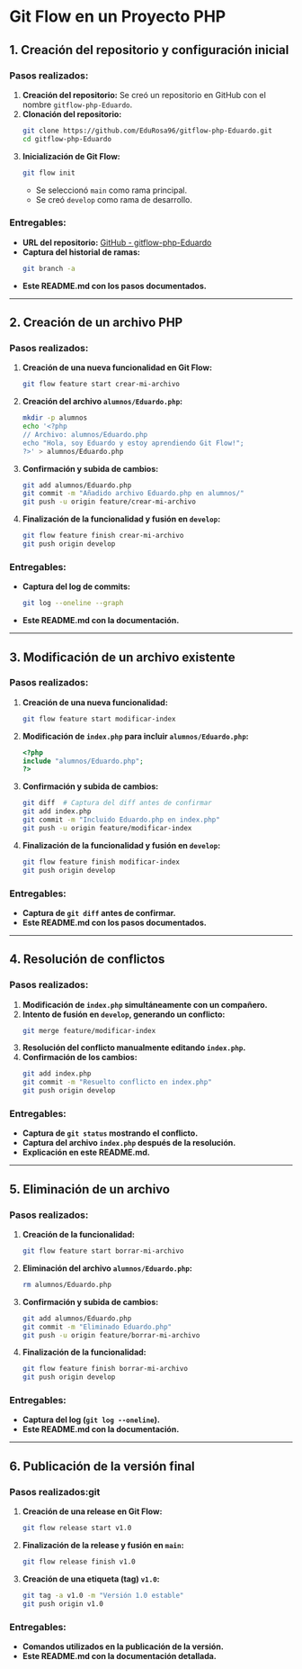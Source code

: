# Git Flow en un Proyecto PHP

## 1. Creación del repositorio y configuración inicial

### Pasos realizados:

1. **Creación del repositorio:** Se creó un repositorio en GitHub con el nombre `gitflow-php-Eduardo`.
2. **Clonación del repositorio:**
   ```sh
   git clone https://github.com/EduRosa96/gitflow-php-Eduardo.git
   cd gitflow-php-Eduardo
   ```
3. **Inicialización de Git Flow:**
   ```sh
   git flow init
   ```
   - Se seleccionó `main` como rama principal.
   - Se creó `develop` como rama de desarrollo.

### Entregables:

- **URL del repositorio:** [GitHub - gitflow-php-Eduardo](https://github.com/EduRosa96/gitflow-php-Eduardo)
- **Captura del historial de ramas:**
  ```sh
  git branch -a
  ```
- **Este README.md con los pasos documentados.**

---

## 2. Creación de un archivo PHP

### Pasos realizados:

1. **Creación de una nueva funcionalidad en Git Flow:**
   ```sh
   git flow feature start crear-mi-archivo
   ```
2. **Creación del archivo ****`alumnos/Eduardo.php`****:**
   ```sh
   mkdir -p alumnos
   echo '<?php
   // Archivo: alumnos/Eduardo.php
   echo "Hola, soy Eduardo y estoy aprendiendo Git Flow!";
   ?>' > alumnos/Eduardo.php
   ```
3. **Confirmación y subida de cambios:**
   ```sh
   git add alumnos/Eduardo.php
   git commit -m "Añadido archivo Eduardo.php en alumnos/"
   git push -u origin feature/crear-mi-archivo
   ```
4. **Finalización de la funcionalidad y fusión en ****`develop`****:**
   ```sh
   git flow feature finish crear-mi-archivo
   git push origin develop
   ```

### Entregables:

- **Captura del log de commits:**
  ```sh
  git log --oneline --graph
  ```
- **Este README.md con la documentación.**

---

## 3. Modificación de un archivo existente

### Pasos realizados:

1. **Creación de una nueva funcionalidad:**
   ```sh
   git flow feature start modificar-index
   ```
2. **Modificación de ****`index.php`**** para incluir ****`alumnos/Eduardo.php`****:**
   ```php
   <?php
   include "alumnos/Eduardo.php";
   ?>
   ```
3. **Confirmación y subida de cambios:**
   ```sh
   git diff  # Captura del diff antes de confirmar
   git add index.php
   git commit -m "Incluido Eduardo.php en index.php"
   git push -u origin feature/modificar-index
   ```
4. **Finalización de la funcionalidad y fusión en ****`develop`****:**
   ```sh
   git flow feature finish modificar-index
   git push origin develop
   ```

### Entregables:

- **Captura de ****`git diff`**** antes de confirmar.**
- **Este README.md con los pasos documentados.**

---

## 4. Resolución de conflictos

### Pasos realizados:

1. **Modificación de ****`index.php`**** simultáneamente con un compañero.**
2. **Intento de fusión en ****`develop`****, generando un conflicto:**
   ```sh
   git merge feature/modificar-index
   ```
3. **Resolución del conflicto manualmente editando ****`index.php`****.**
4. **Confirmación de los cambios:**
   ```sh
   git add index.php
   git commit -m "Resuelto conflicto en index.php"
   git push origin develop
   ```

### Entregables:

- **Captura de ****`git status`**** mostrando el conflicto.**
- **Captura del archivo ****`index.php`**** después de la resolución.**
- **Explicación en este README.md.**

---

## 5. Eliminación de un archivo

### Pasos realizados:

1. **Creación de la funcionalidad:**
   ```sh
   git flow feature start borrar-mi-archivo
   ```
2. **Eliminación del archivo ****`alumnos/Eduardo.php`****:**
   ```sh
   rm alumnos/Eduardo.php
   ```
3. **Confirmación y subida de cambios:**
   ```sh
   git add alumnos/Eduardo.php
   git commit -m "Eliminado Eduardo.php"
   git push -u origin feature/borrar-mi-archivo
   ```
4. **Finalización de la funcionalidad:**
   ```sh
   git flow feature finish borrar-mi-archivo
   git push origin develop
   ```

### Entregables:

- **Captura del log (****`git log --oneline`****).**
- **Este README.md con la documentación.**

---

## 6. Publicación de la versión final

### Pasos realizados\:git

1. **Creación de una release en Git Flow:**
   ```sh
   git flow release start v1.0
   ```
2. **Finalización de la release y fusión en ****`main`****:**
   ```sh
   git flow release finish v1.0
   ```
3. **Creación de una etiqueta (tag) ****`v1.0`****:**
   ```sh
   git tag -a v1.0 -m "Versión 1.0 estable"
   git push origin v1.0
   ```

### Entregables:

- **Comandos utilizados en la publicación de la versión.**
- **Este README.md con la documentación detallada.**


